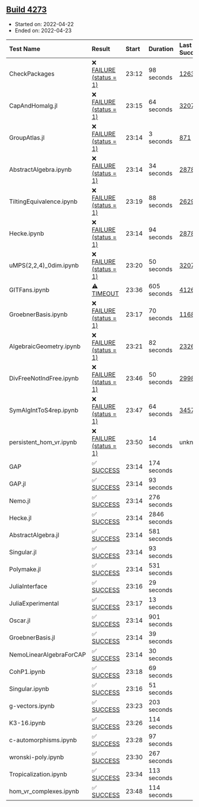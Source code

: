 ## [Build 4273](https://oscarci.mathematik.uni-kl.de/job/oscar-stable/4273/)

* Started on: 2022-04-22
* Ended on: 2022-04-23

| Test Name    | Result | Start | Duration | Last Success | First Failure |
|:-------------|:-------|:------|:---------|:-------------|:--------------|
| CheckPackages | ❌ [FAILURE (status = 1)](https://oscarci.mathematik.uni-kl.de/job/oscar-stable/4273/artifact/logs/build-4273/CheckPackages.log) | 23:12 | 98 seconds | [1263](https://oscarci.mathematik.uni-kl.de/job/oscar-stable/1263/) | [1264](https://oscarci.mathematik.uni-kl.de/job/oscar-stable/1264/) |
| CapAndHomalg.jl | ❌ [FAILURE (status = 1)](https://oscarci.mathematik.uni-kl.de/job/oscar-stable/4273/artifact/logs/build-4273/CapAndHomalg.jl.log) | 23:15 | 64 seconds | [3207](https://oscarci.mathematik.uni-kl.de/job/oscar-stable/3207/) | [3208](https://oscarci.mathematik.uni-kl.de/job/oscar-stable/3208/) |
| GroupAtlas.jl | ❌ [FAILURE (status = 1)](https://oscarci.mathematik.uni-kl.de/job/oscar-stable/4273/artifact/logs/build-4273/GroupAtlas.jl.log) | 23:14 | 3 seconds | [871](https://oscarci.mathematik.uni-kl.de/job/oscar-stable/871/) | [872](https://oscarci.mathematik.uni-kl.de/job/oscar-stable/872/) |
| AbstractAlgebra.ipynb | ❌ [FAILURE (status = 1)](https://oscarci.mathematik.uni-kl.de/job/oscar-stable/4273/artifact/logs/build-4273/AbstractAlgebra.ipynb.log) | 23:14 | 34 seconds | [2878](https://oscarci.mathematik.uni-kl.de/job/oscar-stable/2878/) | [2879](https://oscarci.mathematik.uni-kl.de/job/oscar-stable/2879/) |
| TiltingEquivalence.ipynb | ❌ [FAILURE (status = 1)](https://oscarci.mathematik.uni-kl.de/job/oscar-stable/4273/artifact/logs/build-4273/TiltingEquivalence.ipynb.log) | 23:19 | 88 seconds | [2629](https://oscarci.mathematik.uni-kl.de/job/oscar-stable/2629/) | [2630](https://oscarci.mathematik.uni-kl.de/job/oscar-stable/2630/) |
| Hecke.ipynb | ❌ [FAILURE (status = 1)](https://oscarci.mathematik.uni-kl.de/job/oscar-stable/4273/artifact/logs/build-4273/Hecke.ipynb.log) | 23:14 | 94 seconds | [2878](https://oscarci.mathematik.uni-kl.de/job/oscar-stable/2878/) | [2879](https://oscarci.mathematik.uni-kl.de/job/oscar-stable/2879/) |
| uMPS(2,2,4)_0dim.ipynb | ❌ [FAILURE (status = 1)](https://oscarci.mathematik.uni-kl.de/job/oscar-stable/4273/artifact/logs/build-4273/uMPS-2-2-4-_0dim.ipynb.log) | 23:20 | 50 seconds | [3207](https://oscarci.mathematik.uni-kl.de/job/oscar-stable/3207/) | [3208](https://oscarci.mathematik.uni-kl.de/job/oscar-stable/3208/) |
| GITFans.ipynb | ⚠ [TIMEOUT](https://oscarci.mathematik.uni-kl.de/job/oscar-stable/4273/artifact/logs/build-4273/GITFans.ipynb.log) | 23:36 | 605 seconds | [4126](https://oscarci.mathematik.uni-kl.de/job/oscar-stable/4126/) | [4127](https://oscarci.mathematik.uni-kl.de/job/oscar-stable/4127/) |
| GroebnerBasis.ipynb | ❌ [FAILURE (status = 1)](https://oscarci.mathematik.uni-kl.de/job/oscar-stable/4273/artifact/logs/build-4273/GroebnerBasis.ipynb.log) | 23:17 | 70 seconds | [1168](https://oscarci.mathematik.uni-kl.de/job/oscar-stable/1168/) | [1169](https://oscarci.mathematik.uni-kl.de/job/oscar-stable/1169/) |
| AlgebraicGeometry.ipynb | ❌ [FAILURE (status = 1)](https://oscarci.mathematik.uni-kl.de/job/oscar-stable/4273/artifact/logs/build-4273/AlgebraicGeometry.ipynb.log) | 23:21 | 82 seconds | [2326](https://oscarci.mathematik.uni-kl.de/job/oscar-stable/2326/) | [2327](https://oscarci.mathematik.uni-kl.de/job/oscar-stable/2327/) |
| DivFreeNotIndFree.ipynb | ❌ [FAILURE (status = 1)](https://oscarci.mathematik.uni-kl.de/job/oscar-stable/4273/artifact/logs/build-4273/DivFreeNotIndFree.ipynb.log) | 23:46 | 50 seconds | [2998](https://oscarci.mathematik.uni-kl.de/job/oscar-stable/2998/) | [2999](https://oscarci.mathematik.uni-kl.de/job/oscar-stable/2999/) |
| SymAlgIntToS4rep.ipynb | ❌ [FAILURE (status = 1)](https://oscarci.mathematik.uni-kl.de/job/oscar-stable/4273/artifact/logs/build-4273/SymAlgIntToS4rep.ipynb.log) | 23:47 | 64 seconds | [3457](https://oscarci.mathematik.uni-kl.de/job/oscar-stable/3457/) | [3458](https://oscarci.mathematik.uni-kl.de/job/oscar-stable/3458/) |
| persistent_hom_vr.ipynb | ❌ [FAILURE (status = 1)](https://oscarci.mathematik.uni-kl.de/job/oscar-stable/4273/artifact/logs/build-4273/persistent_hom_vr.ipynb.log) | 23:50 | 14 seconds | unknown | unknown |
| GAP | ✅ [SUCCESS](https://oscarci.mathematik.uni-kl.de/job/oscar-stable/4273/artifact/logs/build-4273/GAP.log) | 23:14 | 174 seconds |  |  |
| GAP.jl | ✅ [SUCCESS](https://oscarci.mathematik.uni-kl.de/job/oscar-stable/4273/artifact/logs/build-4273/GAP.jl.log) | 23:14 | 93 seconds |  |  |
| Nemo.jl | ✅ [SUCCESS](https://oscarci.mathematik.uni-kl.de/job/oscar-stable/4273/artifact/logs/build-4273/Nemo.jl.log) | 23:14 | 276 seconds |  |  |
| Hecke.jl | ✅ [SUCCESS](https://oscarci.mathematik.uni-kl.de/job/oscar-stable/4273/artifact/logs/build-4273/Hecke.jl.log) | 23:14 | 2846 seconds |  |  |
| AbstractAlgebra.jl | ✅ [SUCCESS](https://oscarci.mathematik.uni-kl.de/job/oscar-stable/4273/artifact/logs/build-4273/AbstractAlgebra.jl.log) | 23:14 | 581 seconds |  |  |
| Singular.jl | ✅ [SUCCESS](https://oscarci.mathematik.uni-kl.de/job/oscar-stable/4273/artifact/logs/build-4273/Singular.jl.log) | 23:14 | 93 seconds |  |  |
| Polymake.jl | ✅ [SUCCESS](https://oscarci.mathematik.uni-kl.de/job/oscar-stable/4273/artifact/logs/build-4273/Polymake.jl.log) | 23:14 | 531 seconds |  |  |
| JuliaInterface | ✅ [SUCCESS](https://oscarci.mathematik.uni-kl.de/job/oscar-stable/4273/artifact/logs/build-4273/JuliaInterface.log) | 23:16 | 29 seconds |  |  |
| JuliaExperimental | ✅ [SUCCESS](https://oscarci.mathematik.uni-kl.de/job/oscar-stable/4273/artifact/logs/build-4273/JuliaExperimental.log) | 23:17 | 13 seconds |  |  |
| Oscar.jl | ✅ [SUCCESS](https://oscarci.mathematik.uni-kl.de/job/oscar-stable/4273/artifact/logs/build-4273/Oscar.jl.log) | 23:14 | 901 seconds |  |  |
| GroebnerBasis.jl | ✅ [SUCCESS](https://oscarci.mathematik.uni-kl.de/job/oscar-stable/4273/artifact/logs/build-4273/GroebnerBasis.jl.log) | 23:14 | 39 seconds |  |  |
| NemoLinearAlgebraForCAP | ✅ [SUCCESS](https://oscarci.mathematik.uni-kl.de/job/oscar-stable/4273/artifact/logs/build-4273/NemoLinearAlgebraForCAP.log) | 23:14 | 30 seconds |  |  |
| CohP1.ipynb | ✅ [SUCCESS](https://oscarci.mathematik.uni-kl.de/job/oscar-stable/4273/artifact/logs/build-4273/CohP1.ipynb.log) | 23:18 | 69 seconds |  |  |
| Singular.ipynb | ✅ [SUCCESS](https://oscarci.mathematik.uni-kl.de/job/oscar-stable/4273/artifact/logs/build-4273/Singular.ipynb.log) | 23:16 | 51 seconds |  |  |
| g-vectors.ipynb | ✅ [SUCCESS](https://oscarci.mathematik.uni-kl.de/job/oscar-stable/4273/artifact/logs/build-4273/g-vectors.ipynb.log) | 23:23 | 203 seconds |  |  |
| K3-16.ipynb | ✅ [SUCCESS](https://oscarci.mathematik.uni-kl.de/job/oscar-stable/4273/artifact/logs/build-4273/K3-16.ipynb.log) | 23:26 | 114 seconds |  |  |
| c-automorphisms.ipynb | ✅ [SUCCESS](https://oscarci.mathematik.uni-kl.de/job/oscar-stable/4273/artifact/logs/build-4273/c-automorphisms.ipynb.log) | 23:28 | 97 seconds |  |  |
| wronski-poly.ipynb | ✅ [SUCCESS](https://oscarci.mathematik.uni-kl.de/job/oscar-stable/4273/artifact/logs/build-4273/wronski-poly.ipynb.log) | 23:30 | 267 seconds |  |  |
| Tropicalization.ipynb | ✅ [SUCCESS](https://oscarci.mathematik.uni-kl.de/job/oscar-stable/4273/artifact/logs/build-4273/Tropicalization.ipynb.log) | 23:34 | 113 seconds |  |  |
| hom_vr_complexes.ipynb | ✅ [SUCCESS](https://oscarci.mathematik.uni-kl.de/job/oscar-stable/4273/artifact/logs/build-4273/hom_vr_complexes.ipynb.log) | 23:48 | 114 seconds |  |  |
